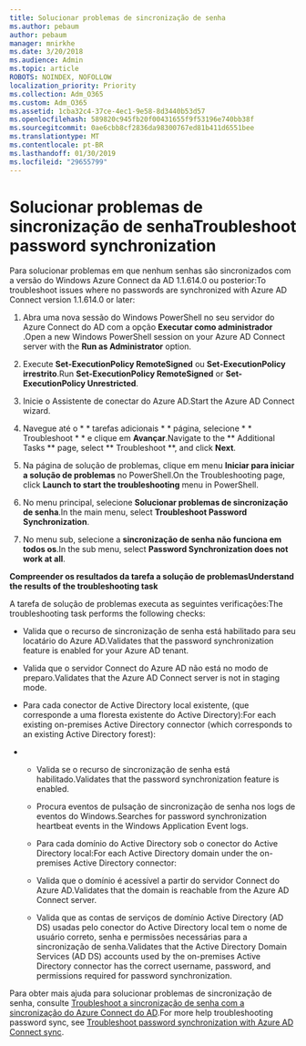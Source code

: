```yaml
---
title: Solucionar problemas de sincronização de senha
ms.author: pebaum
author: pebaum
manager: mnirkhe
ms.date: 3/20/2018
ms.audience: Admin
ms.topic: article
ROBOTS: NOINDEX, NOFOLLOW
localization_priority: Priority
ms.collection: Adm_O365
ms.custom: Adm_O365
ms.assetid: 1cba32c4-37ce-4ec1-9e58-8d3440b53d57
ms.openlocfilehash: 589820c945fb20f00431655f9f53196e740bb38f
ms.sourcegitcommit: 0ae6cbb8cf2836da98300767ed81b411d6551bee
ms.translationtype: MT
ms.contentlocale: pt-BR
ms.lasthandoff: 01/30/2019
ms.locfileid: "29655799"
---
```

# <a name="troubleshoot-password-synchronization"></a><span data-ttu-id="70e25-102">Solucionar problemas de sincronização de senha</span><span class="sxs-lookup"><span data-stu-id="70e25-102">Troubleshoot password synchronization</span></span>

<span data-ttu-id="70e25-103">Para solucionar problemas em que nenhum senhas são sincronizados com a versão do Windows Azure Connect da AD 1.1.614.0 ou posterior:</span><span class="sxs-lookup"><span data-stu-id="70e25-103">To troubleshoot issues where no passwords are synchronized with Azure AD Connect version 1.1.614.0 or later:</span></span>
  
1. <span data-ttu-id="70e25-104">Abra uma nova sessão do Windows PowerShell no seu servidor do Azure Connect do AD com a opção **Executar como administrador** .</span><span class="sxs-lookup"><span data-stu-id="70e25-104">Open a new Windows PowerShell session on your Azure AD Connect server with the **Run as Administrator** option.</span></span> 
    
2. <span data-ttu-id="70e25-105">Execute **Set-ExecutionPolicy RemoteSigned** ou **Set-ExecutionPolicy irrestrito**.</span><span class="sxs-lookup"><span data-stu-id="70e25-105">Run **Set-ExecutionPolicy RemoteSigned** or **Set-ExecutionPolicy Unrestricted**.</span></span> 
    
3. <span data-ttu-id="70e25-106">Inicie o Assistente de conectar do Azure AD.</span><span class="sxs-lookup"><span data-stu-id="70e25-106">Start the Azure AD Connect wizard.</span></span>
    
4. <span data-ttu-id="70e25-107">Navegue até o \* \* tarefas adicionais \* \* página, selecione \* \* Troubleshoot \* \* e clique em **Avançar**.</span><span class="sxs-lookup"><span data-stu-id="70e25-107">Navigate to the \*\* Additional Tasks \*\* page, select \*\* Troubleshoot \*\*, and click **Next**.</span></span> 
    
5. <span data-ttu-id="70e25-108">Na página de solução de problemas, clique em menu **Iniciar para iniciar a solução de problemas** no PowerShell.</span><span class="sxs-lookup"><span data-stu-id="70e25-108">On the Troubleshooting page, click **Launch to start the troubleshooting** menu in PowerShell.</span></span> 
    
6. <span data-ttu-id="70e25-109">No menu principal, selecione **Solucionar problemas de sincronização de senha**.</span><span class="sxs-lookup"><span data-stu-id="70e25-109">In the main menu, select **Troubleshoot Password Synchronization**.</span></span> 
    
7. <span data-ttu-id="70e25-110">No menu sub, selecione a **sincronização de senha não funciona em todos os**.</span><span class="sxs-lookup"><span data-stu-id="70e25-110">In the sub menu, select **Password Synchronization does not work at all**.</span></span> 
    
 <span data-ttu-id="70e25-111">**Compreender os resultados da tarefa a solução de problemas**</span><span class="sxs-lookup"><span data-stu-id="70e25-111">**Understand the results of the troubleshooting task**</span></span>
  
<span data-ttu-id="70e25-112">A tarefa de solução de problemas executa as seguintes verificações:</span><span class="sxs-lookup"><span data-stu-id="70e25-112">The troubleshooting task performs the following checks:</span></span>
  
- <span data-ttu-id="70e25-113">Valida que o recurso de sincronização de senha está habilitado para seu locatário do Azure AD.</span><span class="sxs-lookup"><span data-stu-id="70e25-113">Validates that the password synchronization feature is enabled for your Azure AD tenant.</span></span>
    
- <span data-ttu-id="70e25-114">Valida que o servidor Connect do Azure AD não está no modo de preparo.</span><span class="sxs-lookup"><span data-stu-id="70e25-114">Validates that the Azure AD Connect server is not in staging mode.</span></span>
    
- <span data-ttu-id="70e25-115">Para cada conector de Active Directory local existente, (que corresponde a uma floresta existente do Active Directory):</span><span class="sxs-lookup"><span data-stu-id="70e25-115">For each existing on-premises Active Directory connector (which corresponds to an existing Active Directory forest):</span></span>
    
- 
  - <span data-ttu-id="70e25-116">Valida se o recurso de sincronização de senha está habilitado.</span><span class="sxs-lookup"><span data-stu-id="70e25-116">Validates that the password synchronization feature is enabled.</span></span>
    
  - <span data-ttu-id="70e25-117">Procura eventos de pulsação de sincronização de senha nos logs de eventos do Windows.</span><span class="sxs-lookup"><span data-stu-id="70e25-117">Searches for password synchronization heartbeat events in the Windows Application Event logs.</span></span>
    
  - <span data-ttu-id="70e25-118">Para cada domínio do Active Directory sob o conector do Active Directory local:</span><span class="sxs-lookup"><span data-stu-id="70e25-118">For each Active Directory domain under the on-premises Active Directory connector:</span></span>
    
  - <span data-ttu-id="70e25-119">Valida que o domínio é acessível a partir do servidor Connect do Azure AD.</span><span class="sxs-lookup"><span data-stu-id="70e25-119">Validates that the domain is reachable from the Azure AD Connect server.</span></span>
    
  - <span data-ttu-id="70e25-120">Valida que as contas de serviços de domínio Active Directory (AD DS) usadas pelo conector do Active Directory local tem o nome de usuário correto, senha e permissões necessárias para a sincronização de senha.</span><span class="sxs-lookup"><span data-stu-id="70e25-120">Validates that the Active Directory Domain Services (AD DS) accounts used by the on-premises Active Directory connector has the correct username, password, and permissions required for password synchronization.</span></span>
    
<span data-ttu-id="70e25-121">Para obter mais ajuda para solucionar problemas de sincronização de senha, consulte [Troubleshoot a sincronização de senha com a sincronização do Azure Connect do AD](https://docs.microsoft.com/azure/active-directory/connect/active-directory-aadconnectsync-troubleshoot-password-synchronization).</span><span class="sxs-lookup"><span data-stu-id="70e25-121">For more help troubleshooting password sync, see [Troubleshoot password synchronization with Azure AD Connect sync](https://docs.microsoft.com/azure/active-directory/connect/active-directory-aadconnectsync-troubleshoot-password-synchronization).</span></span>
  

